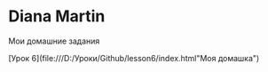 

# Diana Martin
Мои домашние задания

[Урок 6](file:///D:/Уроки/Github/lesson6/index.html"Моя домашка")
